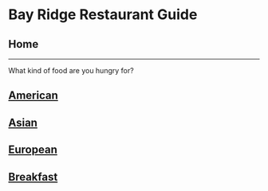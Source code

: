 # Bay Ridge Restaurant Guide
## Home
---
What kind of food are you hungry for?
## [American](american/american.md/)
## [Asian](asian/asian.md/)
## [European](european/european.md/)
## [Breakfast](breakfast/breakfast.md)